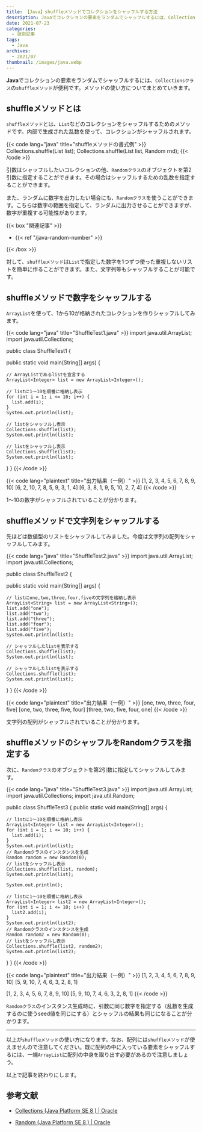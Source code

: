 ```yaml
---
title: 【Java】shuffleメソッドでコレクションをシャッフルする方法
description: Javaでコレクションの要素をランダムでシャッフルするには、Collectionsクラスのshuffleメソッドが便利です。メソッドの使い方についてまとめていきます。
date: 2021-07-23
categories:
  - 技術記事
tags: 
  - Java
archives: 
  - 2021/07
thumbnail: /images/java.webp
---
```


**Java**でコレクションの要素をランダムでシャッフルするには、`Collectionsクラス`の`shuffleメソッド`が便利です。メソッドの使い方についてまとめていきます。

<!--more-->

## shuffleメソッドとは

`shuffleメソッド`とは、`List`などのコレクションをシャッフルするためのメソッドです。内部で生成された乱数を使って、コレクションがシャッフルされます。

{{< code lang="java" title="shuffleメソッドの書式例" >}}
Collections.shuffle(List<?> list);
Collections.shuffle(List<?> list, Random rnd);
{{< /code >}}

引数はシャッフルしたいコレクションの他、`Randomクラス`のオブジェクトを第2引数に指定することができます。その場合はシャッフルするための乱数を指定することができます。

また、ランダムに数字を出力したい場合にも、`Randomクラス`を使うことができます。こちらは数字の範囲を指定して、ランダムに出力させることができますが、数字が重複する可能性があります。

{{< box "関連記事" >}}
<ul>
<li>{{< ref "/java-random-number" >}}</li>
</ul>
{{< /box >}}

対して、`shuffleメソッド`は`List`で指定した数字を1つずつ使った重複しないリストを簡単に作ることができます。また、文字列等もシャッフルすることが可能です。

## shuffleメソッドで数字をシャッフルする

`ArrayList`を使って、1から10が格納されたコレクションを作りシャッフルしてみます。

{{< code lang="java" title="ShuffleTest1.java" >}}
import java.util.ArrayList;
import java.util.Collections;

public class ShuffleTest1 {

  public static void main(String[] args) {

    // ArrayListであるlistを宣言する
    ArrayList<Integer> list = new ArrayList<Integer>();

    // listに1～10を順番に格納し表示
    for (int i = 1; i <= 10; i++) {
      list.add(i);
    }
    System.out.println(list);

    // listをシャッフルし表示
    Collections.shuffle(list);
    System.out.println(list);

    // listをシャッフルし表示
    Collections.shuffle(list);
    System.out.println(list);
  }
}
{{< /code >}}

{{< code lang="plaintext" title="出力結果（一例）" >}}
[1, 2, 3, 4, 5, 6, 7, 8, 9, 10]
[6, 2, 10, 7, 8, 5, 9, 3, 1, 4]
[6, 3, 8, 1, 9, 5, 10, 2, 7, 4]
{{< /code >}}

1～10の数字がシャッフルされていることが分かります。

## shuffleメソッドで文字列をシャッフルする

先ほどは数値型のリストをシャッフルしてみました。今度は文字列の配列をシャッフルしてみます。

{{< code lang="java" title="ShuffleTest2.java" >}}
import java.util.ArrayList;
import java.util.Collections;

public class ShuffleTest2 {

  public static void main(String[] args) {

    // listにone,two,three,four,fiveの文字列を格納し表示
    ArrayList<String> list = new ArrayList<String>();
    list.add("one");
    list.add("two");
    list.add("three");
    list.add("four");
    list.add("five");
    System.out.println(list);

    // シャッフルしたlistを表示する
    Collections.shuffle(list);
    System.out.println(list);

    // シャッフルしたlistを表示する
    Collections.shuffle(list);
    System.out.println(list);
  }
}
{{< /code >}}

{{< code lang="plaintext" title="出力結果（一例）" >}}
[one, two, three, four, five]
[one, two, three, five, four]
[three, two, five, four, one]
{{< /code >}}

文字列の配列がシャッフルされていることが分かります。

## shuffleメソッドのシャッフルをRandomクラスを指定する

次に、`Randomクラス`のオブジェクトを第2引数に指定してシャッフルしてみます。

{{< code lang="java" title="ShuffleTest3.java" >}}
import java.util.ArrayList;
import java.util.Collections;
import java.util.Random;

public class ShuffleTest3 {
  public static void main(String[] args) {

    // listに1～10を順番に格納し表示
    ArrayList<Integer> list = new ArrayList<Integer>();
    for (int i = 1; i <= 10; i++) {
      list.add(i);
    }
    System.out.println(list);
    // Randomクラスのインスタンスを生成
    Random random = new Random(0);
    // listをシャッフルし表示
    Collections.shuffle(list, random);
    System.out.println(list);

    System.out.println();

    // listに1～10を順番に格納し表示
    ArrayList<Integer> list2 = new ArrayList<Integer>();
    for (int i = 1; i <= 10; i++) {
      list2.add(i);
    }
    System.out.println(list2);
    // Randomクラスのインスタンスを生成
    Random random2 = new Random(0);
    // listをシャッフルし表示
    Collections.shuffle(list2, random2);
    System.out.println(list2);
  }
}
{{< /code >}}

{{< code lang="plaintext" title="出力結果（一例）" >}}
[1, 2, 3, 4, 5, 6, 7, 8, 9, 10]
[5, 9, 10, 7, 4, 6, 3, 2, 8, 1]

[1, 2, 3, 4, 5, 6, 7, 8, 9, 10]
[5, 9, 10, 7, 4, 6, 3, 2, 8, 1]
{{< /code >}}

`Randomクラス`のインスタンス生成時に、引数に同じ数字を指定する（乱数を生成するのに使うseed値を同じにする）とシャッフルの結果も同じになることが分かります。

* * *

以上が`shuffleメソッド`の使い方になります。なお、配列には`shuffleメソッド`が使えませんので注意してください。既に配列の中に入っている要素をシャッフルするには、一端`ArrayList`に配列の中身を取り出す必要があるので注意しましょう。

以上で記事を終わりにします。

## 参考文献

* [Collections (Java Platform SE 8 ) | Oracle](https://docs.oracle.com/javase/jp/8/docs/api/java/util/Collections.html)

* [Random (Java Platform SE 8 ) | Oracle](https://docs.oracle.com/javase/jp/8/docs/api/java/util/Random.html)